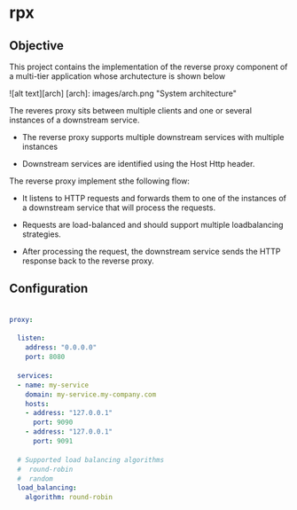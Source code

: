 # rpx

## Objective

This project contains the implementation of the reverse proxy component
of a multi-tier application whose archutecture is shown below

![alt text][arch]
[arch]: images/arch.png "System architecture"


The reveres proxy sits between multiple clients and one or several
instances of a downstream service.

- The reverse proxy supports multiple downstream services with multiple
instances

- Downstream services are identified using the Host Http header.


The reverse proxy implement sthe following flow:

- It listens to HTTP requests and forwards them to one of the instances
  of a downstream service that will process the requests.

- Requests are load-balanced and should support multiple loadbalancing
  strategies.

- After processing the request, the downstream service sends the HTTP
  response back to the reverse proxy.



## Configuration

```yaml

proxy:

  listen:
    address: "0.0.0.0"
    port: 8080

  services:
  - name: my-service
    domain: my-service.my-company.com
    hosts:
    - address: "127.0.0.1"
      port: 9090
    - address: "127.0.0.1"
      port: 9091

  # Supported load balancing algorithms
  #  round-robin
  #  random
  load_balancing:
    algorithm: round-robin
```
